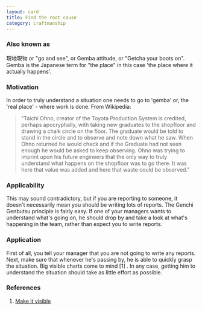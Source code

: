 ```yaml
---
layout: card
title: Find the root cause
category: craftmanship
---
```


### Also known as

現地現物 or "go and see", or Gemba attitude, or "Getcha your boots on". Gemba is the Japanese term for "the place" in this case 'the place where it actually happens'.

### Motivation

In order to truly understand a situation one needs to go to 'gemba' or, the 'real place' - where work is done. From Wikipedia:

> "Taichi Ohno, creator of the Toyota Production System is credited, perhaps apocryphally, with taking new graduates to the shopfloor and drawing a chalk circle on the floor. The graduate would be told to stand in the circle and to observe and note down what he saw. When Ohno returned he would check and if the Graduate had not seen enough he would be asked to keep observing. Ohno was trying to imprint upon his future engineers that the only way to truly understand what happens on the shopfloor was to go there. It was here that value was added and here that waste could be observed."

### Applicability

This may sound contradictory, but if you are reporting to someone, it doesn't necessarily mean you should be writing lots of reports. The Genchi Genbutsu principle is fairly easy. If one of your managers wants to understand what's going on, he should drop by and take a look at what's happening in the team, rather than expect you to write reports.

### Application

First of all, you tell your manager that you are not going to write any reports. Next, make sure that whenever he's passing by, he is able to quickly grasp the situation. Big visible charts come to mind [1] . In any case, getting him to understand the situation should take as little effort as possible.

### References

1. [Make it visible](make-it-visible)

